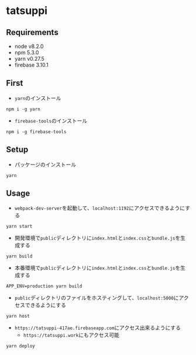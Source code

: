 tatsuppi
===========

## Requirements
- node v8.2.0
- npm 5.3.0
- yarn v0.27.5
- firebase 3.10.1

## First
- `yarn`のインストール

```
npm i -g yarn
```

- `firebase-tools`のインストール

```
npm i -g firebase-tools
```

## Setup
- パッケージのインストール

```
yarn
```

## Usage
- `webpack-dev-server`を起動して、`localhost:1192`にアクセスできるようにする

```
yarn start
```

- 開発環境で`public`ディレクトリに`index.html`と`index.css`と`bundle.js`を生成する

```
yarn build
```

- 本番環境で`public`ディレクトリに`index.html`と`index.css`と`bundle.js`を生成する

```
APP_ENV=production yarn build
```

- `public`ディレクトリのファイルをホスティングして、`localhost:5000`にアクセスできるようにする

```
yarn host
```

- `https://tatsuppi-417ae.firebaseapp.com`にアクセス出来るようにする
  - `https://tatsuppi.work`にもアクセス可能

```
yarn deploy
```
